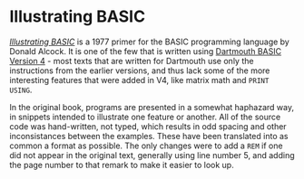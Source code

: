 Illustrating BASIC
==================

*[Illustrating BASIC](https://archive.org/details/ibaspl/mode/2up)* is a 1977 primer for the BASIC programming language by Donald Alcock. It is one of the few that is written using [Dartmouth BASIC Version 4](https://en.wikipedia.org/wiki/Dartmouth_BASIC) - most texts that are written for Dartmouth use only the instructions from the earlier versions, and thus lack some of the more interesting features that were added in V4, like matrix math and `PRINT USING`.

In the original book, programs are presented in a somewhat haphazard way, in snippets intended to illustrate one feature or another. All of the source code was hand-written, not typed, which results in odd spacing and other inconsistances between the examples. These have been translated into as common a format as possible. The only changes were to add a `REM` if one did not appear in the original text, generally using line number 5, and adding the page number to that remark to make it easier to look up.
